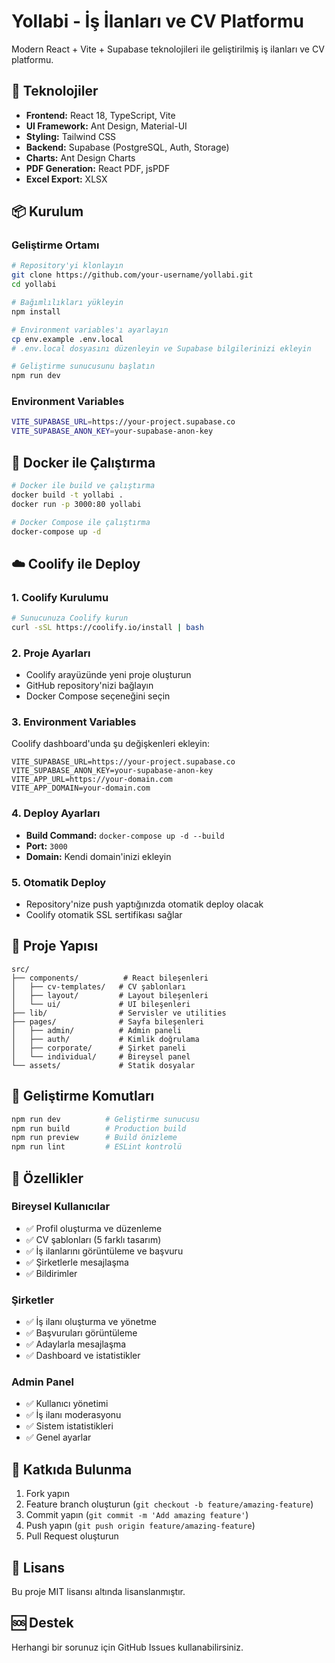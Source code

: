 # Yollabi - İş İlanları ve CV Platformu

Modern React + Vite + Supabase teknolojileri ile geliştirilmiş iş ilanları ve CV platformu.

## 🚀 Teknolojiler

- **Frontend:** React 18, TypeScript, Vite
- **UI Framework:** Ant Design, Material-UI
- **Styling:** Tailwind CSS
- **Backend:** Supabase (PostgreSQL, Auth, Storage)
- **Charts:** Ant Design Charts
- **PDF Generation:** React PDF, jsPDF
- **Excel Export:** XLSX

## 📦 Kurulum

### Geliştirme Ortamı

```bash
# Repository'yi klonlayın
git clone https://github.com/your-username/yollabi.git
cd yollabi

# Bağımlılıkları yükleyin
npm install

# Environment variables'ı ayarlayın
cp env.example .env.local
# .env.local dosyasını düzenleyin ve Supabase bilgilerinizi ekleyin

# Geliştirme sunucusunu başlatın
npm run dev
```

### Environment Variables

```bash
VITE_SUPABASE_URL=https://your-project.supabase.co
VITE_SUPABASE_ANON_KEY=your-supabase-anon-key
```

## 🐳 Docker ile Çalıştırma

```bash
# Docker ile build ve çalıştırma
docker build -t yollabi .
docker run -p 3000:80 yollabi

# Docker Compose ile çalıştırma
docker-compose up -d
```

## ☁️ Coolify ile Deploy

### 1. Coolify Kurulumu
```bash
# Sunucunuza Coolify kurun
curl -sSL https://coolify.io/install | bash
```

### 2. Proje Ayarları
- Coolify arayüzünde yeni proje oluşturun
- GitHub repository'nizi bağlayın
- Docker Compose seçeneğini seçin

### 3. Environment Variables
Coolify dashboard'unda şu değişkenleri ekleyin:
```
VITE_SUPABASE_URL=https://your-project.supabase.co
VITE_SUPABASE_ANON_KEY=your-supabase-anon-key
VITE_APP_URL=https://your-domain.com
VITE_APP_DOMAIN=your-domain.com
```

### 4. Deploy Ayarları
- **Build Command:** `docker-compose up -d --build`
- **Port:** `3000`
- **Domain:** Kendi domain'inizi ekleyin

### 5. Otomatik Deploy
- Repository'nize push yaptığınızda otomatik deploy olacak
- Coolify otomatik SSL sertifikası sağlar

## 📁 Proje Yapısı

```
src/
├── components/          # React bileşenleri
│   ├── cv-templates/   # CV şablonları
│   ├── layout/         # Layout bileşenleri
│   └── ui/             # UI bileşenleri
├── lib/                # Servisler ve utilities
├── pages/              # Sayfa bileşenleri
│   ├── admin/          # Admin paneli
│   ├── auth/           # Kimlik doğrulama
│   ├── corporate/      # Şirket paneli
│   └── individual/     # Bireysel panel
└── assets/             # Statik dosyalar
```

## 🔧 Geliştirme Komutları

```bash
npm run dev          # Geliştirme sunucusu
npm run build        # Production build
npm run preview      # Build önizleme
npm run lint         # ESLint kontrolü
```

## 📝 Özellikler

### Bireysel Kullanıcılar
- ✅ Profil oluşturma ve düzenleme
- ✅ CV şablonları (5 farklı tasarım)
- ✅ İş ilanlarını görüntüleme ve başvuru
- ✅ Şirketlerle mesajlaşma
- ✅ Bildirimler

### Şirketler
- ✅ İş ilanı oluşturma ve yönetme
- ✅ Başvuruları görüntüleme
- ✅ Adaylarla mesajlaşma
- ✅ Dashboard ve istatistikler

### Admin Panel
- ✅ Kullanıcı yönetimi
- ✅ İş ilanı moderasyonu
- ✅ Sistem istatistikleri
- ✅ Genel ayarlar

## 🤝 Katkıda Bulunma

1. Fork yapın
2. Feature branch oluşturun (`git checkout -b feature/amazing-feature`)
3. Commit yapın (`git commit -m 'Add amazing feature'`)
4. Push yapın (`git push origin feature/amazing-feature`)
5. Pull Request oluşturun

## 📄 Lisans

Bu proje MIT lisansı altında lisanslanmıştır.

## 🆘 Destek

Herhangi bir sorunuz için GitHub Issues kullanabilirsiniz.
